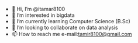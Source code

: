 - 👋 Hi, I’m @itamar8100
- 👀 I’m interested in bigdata
- 🌱 I’m currently learning Computer Science (B.Sc)
- 💞️ I’m looking to collaborate on data analysis
- 📫 How to reach me e-mail:tamir8100@gmail.com

<!---
itamar8100/itamar8100 is a ✨ special ✨ repository because its `README.md` (this file) appears on your GitHub profile.
You can click the Preview link to take a look at your changes.
--->
